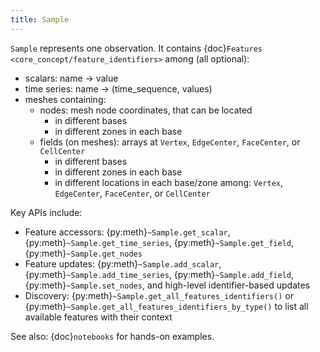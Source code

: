 ```yaml
---
title: Sample
---
```


`Sample` represents one observation. It contains {doc}`Features <core_concept/feature_identifiers>` among (all optional):
- scalars: name → value
- time series: name → (time_sequence, values)
- meshes containing:
  - nodes: mesh node coordinates, that can be located
    - in different bases
    - in different zones in each base
  - fields (on meshes): arrays at `Vertex`, `EdgeCenter`, `FaceCenter`, or `CellCenter`
    - in different bases
    - in different zones in each base
    - in different locations in each base/zone among: `Vertex`, `EdgeCenter`, `FaceCenter`, or `CellCenter`

Key APIs include:
- Feature accessors: {py:meth}`~Sample.get_scalar`, {py:meth}`~Sample.get_time_series`, {py:meth}`~Sample.get_field`, {py:meth}`~Sample.get_nodes`
- Feature updates: {py:meth}`~Sample.add_scalar`, {py:meth}`~Sample.add_time_series`, {py:meth}`~Sample.add_field`, {py:meth}`~Sample.set_nodes`, and high-level identifier-based updates
- Discovery: {py:meth}`~Sample.get_all_features_identifiers()` or {py:meth}`~Sample.get_all_features_identifiers_by_type()` to list all available features with their context

See also: {doc}`notebooks` for hands-on examples.
